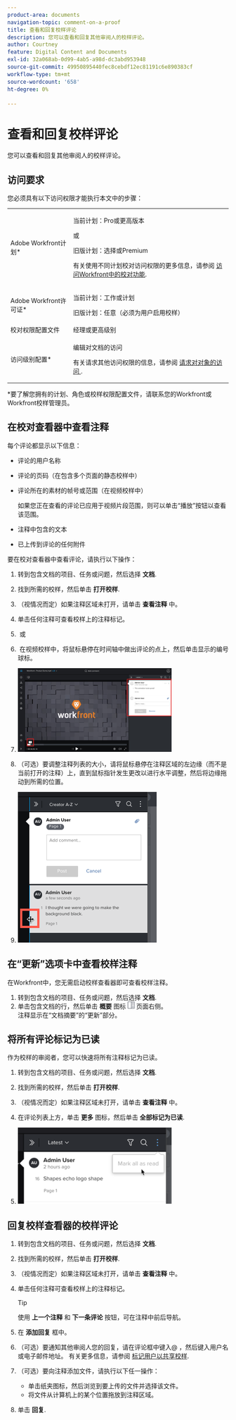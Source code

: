 ```yaml
---
product-area: documents
navigation-topic: comment-on-a-proof
title: 查看和回复校样评论
description: 您可以查看和回复其他审阅人的校样评论。
author: Courtney
feature: Digital Content and Documents
exl-id: 32a068ab-0d99-4ab5-a98d-dc3abd953948
source-git-commit: 49950895440fec8cebdf12ec81191c6e890383cf
workflow-type: tm+mt
source-wordcount: '658'
ht-degree: 0%

---
```


# 查看和回复校样评论

您可以查看和回复其他审阅人的校样评论。

## 访问要求

您必须具有以下访问权限才能执行本文中的步骤：

<table style="table-layout:auto"> 
 <col> 
 <col> 
 <tbody> 
  <tr> 
   <td role="rowheader">Adobe Workfront计划*</td> 
   <td> <p>当前计划：Pro或更高版本</p> <p>或</p> <p>旧版计划：选择或Premium</p> <p>有关使用不同计划校对访问权限的更多信息，请参阅 <a href="/help/quicksilver/administration-and-setup/manage-workfront/configure-proofing/access-to-proofing-functionality.md" class="MCXref xref">访问Workfront中的校对功能</a>.</p> </td> 
  </tr> 
  <tr> 
   <td role="rowheader">Adobe Workfront许可证*</td> 
   <td> <p>当前计划：工作或计划</p> <p>旧版计划：任意（必须为用户启用校样）</p> </td> 
  </tr> 
  <tr> 
   <td role="rowheader">校对权限配置文件 </td> 
   <td>经理或更高级别</td> 
  </tr> 
  <tr> 
   <td role="rowheader">访问级别配置*</td> 
   <td> <p>编辑对文档的访问</p> <p>有关请求其他访问权限的信息，请参阅 <a href="../../../../workfront-basics/grant-and-request-access-to-objects/request-access.md" class="MCXref xref">请求对对象的访问 </a>.</p> </td> 
  </tr> 
 </tbody> 
</table>

&#42;要了解您拥有的计划、角色或校样权限配置文件，请联系您的Workfront或Workfront校样管理员。

## 在校对查看器中查看注释

每个评论都显示以下信息：

* 评论的用户名称
* 评论的页码（在包含多个页面的静态校样中）
* 评论所在的素材的帧号或范围（在视频校样中）

   如果您正在查看的评论已应用于视频片段范围，则可以单击“播放”按钮以查看该范围。

* 注释中包含的文本
* 已上传到评论的任何附件

要在校对查看器中查看评论，请执行以下操作：

1. 转到包含文档的项目、任务或问题，然后选择 **文档**.
1. 找到所需的校样，然后单击 **打开校样**.

1. （视情况而定）如果注释区域未打开，请单击 **查看注释** 中。
1. 单击任何注释可查看校样上的注释标记。
1.  或
1.  在视频校样中，将鼠标悬停在时间轴中做出评论的点上，然后单击显示的编号球标。
1. ![proof_comment_video.png](assets/proof-comment-video-350x190.png)

1. （可选）要调整注释列表的大小，请将鼠标悬停在注释区域的左边缘（而不是当前打开的注释）上，直到鼠标指针发生更改以进行水平调整，然后将边缘拖动到所需的位置。
1. ![resize_comment_area-mouse-png](assets/resize-comment-area-mouse.png)

## 在“更新”选项卡中查看校样注释

在Workfront中，您无需启动校样查看器即可查看校样注释。

1. 转到包含文档的项目、任务或问题，然后选择 **文档**.
1. 单击包含文档的行，然后单击 **概要** 图标 ![](assets/summary-panel-icon.png) 页面右侧。\
   注释显示在“文档摘要”的“更新”部分。

## 将所有评论标记为已读

作为校样的审阅者，您可以快速将所有注释标记为已读。

1. 转到包含文档的项目、任务或问题，然后选择 **文档**.
1. 找到所需的校样，然后单击 **打开校样**.

1. （视情况而定）如果注释区域未打开，请单击 **查看注释** 中。

1. 在评论列表上方，单击 **更多** 图标，然后单击 **全部标记为已读**.

1. ![](assets/mceclip8-350x173.png)

## 回复校样查看器的校样评论

1. 转到包含文档的项目、任务或问题，然后选择 **文档**.
1. 找到所需的校样，然后单击 **打开校样**.

1. （视情况而定）如果注释区域未打开，请单击 **查看注释** 中。
1. 单击任何注释可查看校样上的注释标记。

   >[!TIP]
   >
   >使用 **上一个注释** 和 **下一条评论** 按钮，可在注释中前后导航。

1. 在 **添加回复** 框中。
1. （可选）要通知其他审阅人您的回复，请在评论框中键入@ ，然后键入用户名或电子邮件地址。 有关更多信息，请参阅 [标记用户以共享校样](../../../../review-and-approve-work/proofing/reviewing-proofs-within-workfront/comment-on-a-proof/tag-users-to-share-proof.md).
1. （可选）要向注释添加文件，请执行以下任一操作：

   * 单击纸夹图标，然后浏览到要上传的文件并选择该文件。
   * 将文件从计算机上的某个位置拖放到注释区域。

1. 单击 **回复**.
